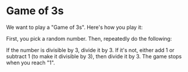 # Game of 3s

We want to play a "Game of 3s". Here's how you play it:

First, you pick a random number. Then, repeatedly do the following:

If the number is divisible by 3, divide it by 3.
If it's not, either add 1 or subtract 1 (to make it divisible by 3), then divide it by 3.
The game stops when you reach "1".
